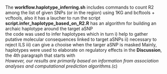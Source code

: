 The **workflow.haplotype_inferring.sh** includes commands to count R2 among the list of given SNPs (or in the region) using 1KG and bcftools + vcftools, also it has a laucher to run the script <br>
**script.infer_haplotype_based_on_R2.R** has an algorithm for building an archaic haplotype around the target aSNP  <br>
the code was used to infer haplotypes which in turn i) help to gather putative molecular consequences linked to target aSNPs ii) necessary to reject ILS iii) can give a chooise when the targer aSNP is masked
Mainly, haplotypes were used to elaborate on regulatory effects in the **Discussion**, the 4th paragraph that starts with <br>
*However, our results are primarily based on information from association analyses and computational prediction algorithms.*(c)